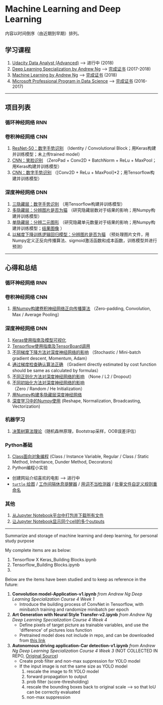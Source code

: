 # Machine Learning and Deep Learning
内容以时间倒序（由近期到早期）排列。

## 学习课程

1. [Udacity Data Analyst (Advanced)](https://cn.udacity.com/course/data-analyst-nanodegree--nd002-cn-advanced) --> 进行中 (2018)
2. [Deep Learning Specialization by Andrew Ng](https://www.coursera.org/specializations/deep-learning) --> [完成证书](https://www.coursera.org/account/accomplishments/specialization/certificate/MAJJ6QCYCYTX)  (2017-2018)
3. [Machine Learning by Andrew Ng](https://www.coursera.org/learn/machine-learning/) --> [完成证书](https://www.coursera.org/account/accomplishments/certificate/A4DF5DYNZENU) (2018)
4. [Microsoft Professional Program in Data Science](https://www.edx.org/microsoft-professional-program-data-science) --> [完成证书](https://academy.microsoft.com/en-us/certificates/7539ddd1-5a3a-4bfe-9c0b-a2ed2bb42b8f/) (2016-2017) 

------

## 项目列表

### 循环神经网络 RNN



### 卷积神经网络 CNN

1. [ResNet-50：数字手势识别](https://github.com/YestinYang/Studying-Machine-Deep-Learning/blob/master/Projects/ResNets/Residual%20Networks%20-%20v2.ipynb) （Identity / Convolutional Block；用Keras构建并训练模型；未上传trained model）
2. [CNN：笑脸识别](https://github.com/YestinYang/Studying-Machine-Deep-Learning/blob/master/Projects/Keras%20for%20Happy%20Face/Keras%20-%20Tutorial%20-%20Happy%20House%20v2.ipynb) （ZeroPad + Conv2D + BatchNorm + ReLu + MaxPool；用Keras构建并训练模型）
3. [CNN：数字手势识别](https://github.com/YestinYang/Studying-Machine-Deep-Learning/blob/master/Projects/CNN%20for%20Signs/Convolution%20model%20-%20Application%20-%20v1.ipynb) （[Conv2D + ReLu + MaxPool]*2；用Tensorflow构建并训练模型）

### 深度神经网络 DNN

1. [三隐藏层：数字手势识别](https://github.com/YestinYang/Studying-Machine-Deep-Learning/blob/master/Projects/Tensorflow%20for%20Signs/Tensorflow%20Tutorial.ipynb) （用Tensorflow构建并训练模型）
2. [多隐藏层：分辨图片是否为猫](https://github.com/YestinYang/Studying-Machine-Deep-Learning/blob/master/Projects/Deep%20Neural%20Network%20Application_%20Image%20Classification/Deep%20Neural%20Network%20-%20Application%20v3.ipynb) （研究隐藏层数对于结果的影响；用Numpy构建并训练模型）
3. [单隐藏层：分辨二元图形](https://github.com/YestinYang/Studying-Machine-Deep-Learning/blob/master/Projects/Planar%20data%20classification%20with%20one%20hidden%20layer/Planar%20data%20classification%20with%20one%20hidden%20layer%20v4.ipynb) （研究隐藏单元数量对于结果的影响；用Numpy构建并训练模型；[结果图像](https://raw.githubusercontent.com/YestinYang/Studying-Machine-Deep-Learning/master/img/single_layer_NN.png) ）
4. [以梯度下降训练逻辑回归模型：分辨图片是否为猫](https://github.com/YestinYang/Studying-Machine-Deep-Learning/blob/master/Projects/Logistic%20Regression%20as%20a%20Neural%20Network/Logistic%20Regression%20with%20a%20Neural%20Network%20mindset%20v4.ipynb) （预处理图片文件，用Numpy定义正反向传播算法、sigmoid激活函数和成本函数，训练模型并进行预测）


------

## 心得和总结

### 循环神经网络 RNN



### 卷积神经网络 CNN

1. [用Numpy构建卷积神经网络正向传播算法](https://github.com/YestinYang/Studying-Machine-Deep-Learning/blob/master/Projects/CNN%20for%20Signs/Convolution%20model%20-%20Step%20by%20Step%20-%20v2.ipynb) （Zero-padding, Convolution, Max / Average Pooling）

### 深度神经网络 DNN

1. [Keras使用指南及模型可视化](https://github.com/YestinYang/Studying-Machine-Deep-Learning/blob/master/Deep%20Learning/Tensorflow_X_Keras_Building%20Blocks.ipynb) 
2. [Tensorflow使用指南及TensorBoard调用](https://github.com/YestinYang/Studying-Machine-Deep-Learning/blob/master/Deep%20Learning/Tensorflow_Building_Blocks.ipynb) 
3. [不同梯度下降方法对深度神经网络的影响]() （Stochastic / Mini-batch gradient descent, Momentum, Adam）
4. [通过梯度检查确认算法正确](https://github.com/YestinYang/Studying-Machine-Deep-Learning/blob/master/Deep%20Learning/Gradient%20Checking/Gradient%20Checking%20v1.ipynb) （Gradient directly estimated by cost function should be same as calculated by formulas）
5. [不同正则化方法对深度神经网络的影响](https://github.com/YestinYang/Studying-Machine-Deep-Learning/blob/master/Deep%20Learning/Regularization/Regularization.ipynb) （None / L2 / Dropout）
6. [不同初始化方法对深度神经网络的影响](https://github.com/YestinYang/Studying-Machine-Deep-Learning/blob/master/Deep%20Learning/Initialization/Initialization.ipynb) （Zero / Random / He Initialization）
7. [用Numpy构建多隐藏层深度神经网络](https://github.com/YestinYang/Studying-Machine-Deep-Learning/blob/master/Deep%20Learning/Building%20your%20Deep%20Neural%20Network%20-%20Step%20by%20Step/Building%20your%20Deep%20Neural%20Network%20-%20Step%20by%20Step%20v5.ipynb) 
8. [深度学习中的Numpy使用](https://github.com/YestinYang/Studying-Machine-Deep-Learning/blob/master/Deep%20Learning/Python_Basics_with_Numpy/Python%20Basics%20With%20Numpy%20v3.ipynb) (Reshape, Normalization, Broadcasting, Vectorization)

### 机器学习

1. [决策树算法理论](https://github.com/YestinYang/Studying-Machine-Deep-Learning/blob/master/Machine%20Learning/Tree_Based_Algorithm_Related_Topics.ipynb)（随机森林原理，Bootstrap采样，OOB误差评估）

### Python基础

1. [Class面向对象编程](https://raw.githubusercontent.com/YestinYang/Studying-Machine-Deep-Learning/master/Basic%20Python/Class_OOP.ipynb) (Class / Instance Variable, Regular / Class / Static Method, Inheritance, Dunder Method, Decorators)
2. Python编程小实验
  - 创建网站介绍喜欢的电影 --> 进行中
  - [`turtle` 绘图](https://github.com/YestinYang/Studying-Machine-Deep-Learning/blob/master/Basic%20Python/drawing_turtle.py) / [工作间隔休息提醒器](https://github.com/YestinYang/Studying-Machine-Deep-Learning/blob/master/Basic%20Python/take_break.py) / [用词不当检测器](https://github.com/YestinYang/Studying-Machine-Deep-Learning/blob/master/Basic%20Python/word_checker.py) / [批量文件自定义规则重命名](https://github.com/YestinYang/Studying-Machine-Deep-Learning/blob/master/Basic%20Python/rename.py)


### 其他

1. [从Jupyter Notebook平台中打包并下载所有文件](https://github.com/YestinYang/Studying-Machine-Deep-Learning/blob/master/Download_Files_Jupyter_Hub.ipynb) 
2. [让Jupyter Notebook显示同个cell的多个outputs](https://github.com/YestinYang/Studying-Machine-Deep-Learning/blob/master/Anaconda%20Related/ipython_config.py) 

------

Summarize and storage of machine learning and deep learning, for personal study purpose

My complete items are as below:

1. Tensorflow X Keras_Building Blocks.ipynb
2. Tensorflow_Building Blocks.ipynb
3. ​

Below are the items have been studied and to keep as reference in the future:
1. **Convolution model-Application-v1.ipynb**  *from Andrew Ng Deep Learning Specialization Course 4 Week 1*
	- Introduce the building process of ConvNet in Tensorflow, with minibatch training and randomize minibatch per epoch
2. **Art Generation with Neural Style Transfer-v2.ipynb**  *from Andrew Ng Deep Learning Specialization Course 4 Week 4*
	- Define pixels of target picture as trainable variables, and use the 'difference' of pictures loss function
	- Pretrained model does not include in repo, and can be downloaded from [this link ](http://www.vlfeat.org/matconvnet/models/imagenet-vgg-verydeep-19.mat)
3. **Autonomous driving application-Car detection-v1.ipynb** *from Andrew Ng Deep Learning Specialization Course 4 Week 3* (NOT COLLECTED IN REPO, [Original Source](https://www.coursera.org/learn/convolutional-neural-networks/notebook/bbBOL/car-detection-with-yolov2))
	- Create prob filter and non-max suppression for YOLO model
	- If the input image is not the same size as YOLO model
		1. rescale the image to fit YOLO model
		2. forward propagation to output
		3. prob filter (score-thresholding)
		4. rescale the bounding boxes back to original scale --> so that IoU can be correctly evaluated
		5. non-max suppression
